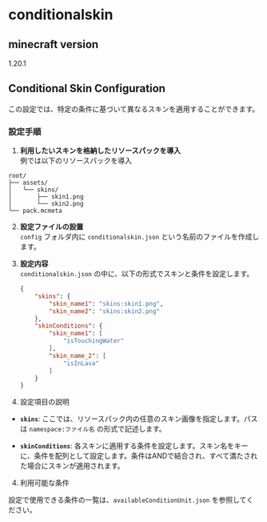 ﻿# conditionalskin

## minecraft version

1.20.1

## Conditional Skin Configuration

この設定では、特定の条件に基づいて異なるスキンを適用することができます。

### 設定手順

1. **利用したいスキンを格納したリソースパックを導入**  
  例では以下のリソースパックを導入
```
root/
├── assets/
│   └── skins/
│       ├── skin1.png
│       └── skin2.png
└── pack.mcmeta
```

2. **設定ファイルの設置**  
   `config` フォルダ内に `conditionalskin.json` という名前のファイルを作成します。

2. **設定内容**  
   `conditionalskin.json` の中に、以下の形式でスキンと条件を設定します。

   ```json
   {
       "skins": {
           "skin_name1": "skins:skin1.png",
           "skin_name2": "skins:skin2.png"
       },
       "skinConditions": {
           "skin_name1": [
               "isTouchingWater"
           ],
           "skin_name_2": [
               "isInLava"
           ]
       }
   }

3. 設定項目の説明

- **`skins`**: ここでは、リソースパック内の任意のスキン画像を指定します。パスは `namespace:ファイル名` の形式で記述します。
   
- **`skinConditions`**: 各スキンに適用する条件を設定します。スキン名をキーに、条件を配列として設定します。条件はANDで結合され、すべて満たされた場合にスキンが適用されます。

4. 利用可能な条件

設定で使用できる条件の一覧は、`availableConditionUnit.json` を参照してください。
